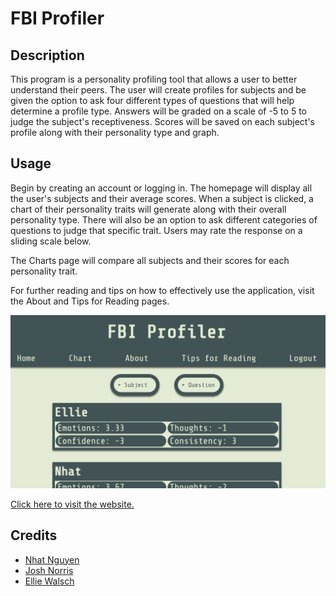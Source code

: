 # FBI Profiler

## Description

This program is a personality profiling tool that allows a user to better understand their peers. The user will create profiles for subjects and be given the option to ask four different types of questions that will help determine a profile type. Answers will be graded on a scale of -5 to 5 to judge the subject's receptiveness. Scores will be saved on each subject's profile along with their personality type and graph. 

## Usage

Begin by creating an account or logging in. The homepage will display all the user's subjects and their average scores. When a subject is clicked, a chart of their personality traits will generate along with their overall personality type. There will also be an option to ask different categories of questions to judge that specific trait. Users may rate the response on a sliding scale below. 

The Charts page will compare all subjects and their scores for each personality trait. 

For further reading and tips on how to effectively use the application, visit the About and Tips for Reading pages.

![Screenshot of FBI Profiler website](./images/Screenshot%202023-02-06%20115421.png)

[Click here to visit the website.](https://fbi-profiler.herokuapp.com/)

## Credits

- [Nhat Nguyen](https://github.com/NhatWin)
- [Josh Norris](https://github.com/janorris65)
- [Ellie Walsch](https://github.com/EllieWalsch)
